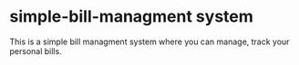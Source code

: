 # simple-bill-managment system
This is a simple bill managment system where you can manage, track your personal bills.
